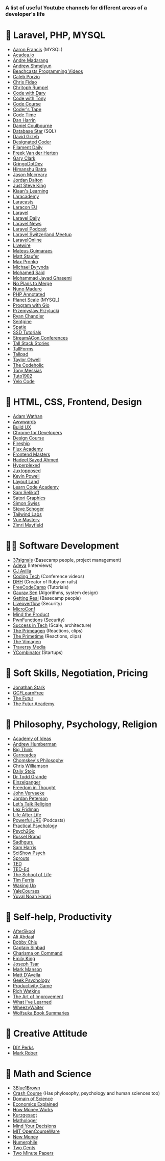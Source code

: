 ### A list of useful Youtube channels for different areas of a developer's life

# 🐘 Laravel, PHP, MYSQL
- [Aaron Francis](https://www.youtube.com/@aarondfrancis) (MYSQL)
- [Acadea.io](https://www.youtube.com/@Acadeaio)
- [Andre Madarang](https://www.youtube.com/@drehimself)
- [Andrew Shmelyun](https://www.youtube.com/@aschmelyun)
- [Beachcasts Programming Videos](https://www.youtube.com/@Beachcasts)
- [Caleb Porzio](https://www.youtube.com/@calebporzio1)
- [Chris Fidao](https://www.youtube.com/@fideloper)
- [Chritoph Rumpel](https://www.youtube.com/@christophrumpel)
- [Code with Dary](https://www.youtube.com/@codewithdary)
- [Code with Tony](https://www.youtube.com/@codewithtonyofficial)
- [Code Course](https://www.youtube.com/@codecourse)
- [Coder's Tape](https://www.youtube.com/@CodersTape)
- [Code Time](https://www.youtube.com/@CodeTime)
- [Dan Harrin](https://www.youtube.com/@danharrin)
- [Daniel Coulbourne](https://www.youtube.com/@danielcoulbourne)
- [Database Star](https://www.youtube.com/@DatabaseStar) (SQL)
- [David Grzyb](https://www.youtube.com/@DavidGrzyb)
- [Designated Coder](https://www.youtube.com/@DesignatedCoder)
- [Filament Daily](https://www.youtube.com/@FilamentDaily)
- [Freek Van der Herten](https://www.youtube.com/@freekmurze)
- [Gary Clark](https://www.youtube.com/@GaryClarkeTech)
- [GringoDotDev](https://www.youtube.com/@GringoDotDev)
- [Himanshu Batra](https://www.youtube.com/@batraio)
- [Jason Mccreary](https://www.youtube.com/@thejasonmccreary)
- [Jordan Dalton](https://www.youtube.com/@Daltoncast)
- [Just Steve King](https://www.youtube.com/@JustSteveKing)
- [Kiaan's Learning](https://www.youtube.com/@kiaanslearning2724)
- [Laracademy](https://www.youtube.com/@Laracademy)
- [Laracasts](https://www.youtube.com/@Laracastsofficial)
- [Laracon EU](https://www.youtube.com/@LaraconEU)
- [Laravel](https://www.youtube.com/@LaravelPHP)
- [Laravel Daily](https://www.youtube.com/@LaravelDaily)
- [Laravel News](https://www.youtube.com/@laravelnews)
- [Laravel Podcast](https://www.youtube.com/@LaravelPodcast)
- [Laravel Switzerland Meetup](https://www.youtube.com/@laravel-switzerland-meetup)
- [LaravelOnline](https://www.youtube.com/@LaravelOnline)
- [Livewire](https://www.youtube.com/@LivewirePHP)
- [Mateus Guimaraes](https://www.youtube.com/@MateusGuimaraes)
- [Matt Staufer](https://www.youtube.com/@MattStauffer)
- [Max Pronko](https://www.youtube.com/@MaxPronkox)
- [Michael Dyrynda](https://www.youtube.com/@MichaelDyrynda)
- [Mohamed Said](https://www.youtube.com/@themsaid)
- [Mohammad Javad Ghasemi](https://www.youtube.com/@ghasemy_javad)
- [No Plans to Merge](https://www.youtube.com/@noplanstomerge6206)
- [Nuno Maduro](https://www.youtube.com/@nunomaduro)
- [PHP Annotated](https://www.youtube.com/@phpannotated)
- [Planet Scale](https://www.youtube.com/@PlanetScale) (MYSQL)
- [Program with Gio](https://www.youtube.com/@ProgramWithGio)
- [Przemyslaw Przylucki](https://www.youtube.com/@saaslaravel)
- [Ryan Chandler](https://www.youtube.com/@ryangjchandler)
- [Sentgine](https://www.youtube.com/@sentgine)
- [Spatie](https://www.youtube.com/@SPATIE)
- [SSD Tutorials](https://www.youtube.com/@SSDTutorials)
- [StreamACon Conferences](https://www.youtube.com/@streamaconstreamingconfere6463)
- [Tall Stack Stories](https://www.youtube.com/@tallstackstories)
- [TallForms](https://www.youtube.com/@tallforms9113)
- [Tallpad](https://www.youtube.com/@cdruc)
- [Taylor Otwell](https://www.youtube.com/@taylorotwell6213)
- [The Codeholic](https://www.youtube.com/@TheCodeholic)
- [Tony Messias](https://www.youtube.com/@TonyMessias)
- [Tuto1902](https://www.youtube.com/@Tuto1902)
- [Yelo Code](https://www.youtube.com/@yelocode)

# 💅 HTML, CSS, Frontend, Design
- [Adam Wathan](https://www.youtube.com/@AdamWathan)
- [Awwwards](https://www.youtube.com/@AwwwardsTV)
- [Build UX](https://www.youtube.com/@buildux)
- [Chrome for Developers](https://www.youtube.com/@ChromeDevs)
- [Design Course](https://www.youtube.com/@DesignCourse)
- [Fireship](https://www.youtube.com/@Fireship)
- [Flux Academy](https://www.youtube.com/@FluxAcademy)
- [Frontend Masters](https://www.youtube.com/@FrontendMasters)
- [Hadeel Sayed Ahmed](https://www.youtube.com/@hadeelsahmad)
- [Hyperplexed](https://www.youtube.com/@Hyperplexed)
- [Juxtopposed](https://www.youtube.com/@juxtopposed)
- [Kevin Powell](https://www.youtube.com/@KevinPowell)
- [Layout Land](https://www.youtube.com/@LayoutLand)
- [Learn Code Academy](https://www.youtube.com/@learncodeacademy)
- [Sam Selikoff](https://www.youtube.com/@samselikoff)
- [Satori Graphics](https://www.youtube.com/@SatoriGraphics)
- [Simon Swiss](https://www.youtube.com/@Simonswissdev)
- [Steve Schoger](https://www.youtube.com/@SteveSchoger)
- [Tailwind Labs](https://www.youtube.com/@TailwindLabs)
- [Vue Mastery](https://www.youtube.com/@VueMastery)
- [Zimri Mayfield](https://www.youtube.com/@zimrimayfield)

# 👨‍💻 Software Development
- [37signals](https://www.youtube.com/@37signals) (Basecamp people, project management)
- [Adeva](https://www.youtube.com/@AdevaExplore) (Interviews)
- [CJ Avilla](https://www.youtube.com/@cjav_dev)
- [Coding Tech](https://www.youtube.com/@CodingTech) (Conference videos)
- [DHH](https://www.youtube.com/@davidheinemeierhansson9989) (Creator of Ruby on rails)
- [FreeCodeCamp](https://www.youtube.com/@freecodecamp) (Tutorials)
- [Gaurav Sen](https://www.youtube.com/@gkcs) (Algorithms, system design)
- [Getting Real](https://www.youtube.com/@gettingreal8980) (Basecamp people)
- [Liveoverflow](https://www.youtube.com/@LiveOverflow) (Security)
- [MicroConf](https://www.youtube.com/@MicroConf)
- [Mind the Product](https://www.youtube.com/@MindtheProductTV)
- [PwnFunctions](https://www.youtube.com/@PwnFunction) (Security)
- [Success in Tech](https://www.youtube.com/@SuccessinTech) (Scale, architecture)
- [The Primeagen](https://www.youtube.com/@ThePrimeagen) (Reactions, clips)
- [The Primetime](https://www.youtube.com/@ThePrimeTimeagen) (Reactions, clips)
- [The Vimagen](https://www.youtube.com/@TheVimeagen)
- [Traversy Media](https://www.youtube.com/@TraversyMedia)
- [YCombinator](https://www.youtube.com/@ycombinator) (Startups)

# 👥 Soft Skills, Negotiation, Pricing
- [Jonathan Stark](https://www.youtube.com/@TheJonathanStarkShow)
- [GCFLearnFree](https://www.youtube.com/@GCFLearnFree)
- [The Futur](https://www.youtube.com/@thefutur)
- [The Futur Academy](https://www.youtube.com/@TheFuturAcademy)

# 🧠 Philosophy, Psychology, Religion
- [Academy of Ideas](https://www.youtube.com/@academyofideas)
- [Andrew Humberman](https://www.youtube.com/@hubermanlab)
- [Big Think](https://www.youtube.com/@bigthink)
- [Carneades](https://www.youtube.com/@CarneadesOfCyrene)
- [Chomskey's Philosophy](https://www.youtube.com/@chomskysphilosophy)
- [Chris Williamson](https://www.youtube.com/@ChrisWillx)
- [Daily Stoic](https://www.youtube.com/@DailyStoic)
- [Dr Todd Grande](https://www.youtube.com/@DrGrande)
- [Einzelganger](https://www.youtube.com/@Einzelganger)
- [Freedom in Thought](https://www.youtube.com/@FreedominThought)
- [John Vervaeke](https://www.youtube.com/@johnvervaeke)
- [Jordan Peterson](https://www.youtube.com/@JordanBPeterson)
- [Let's Talk Religion](https://www.youtube.com/@LetsTalkReligion)
- [Lex Fridman](https://www.youtube.com/@lexfridman)
- [Life After Life](https://www.youtube.com/@Life_After_Life)
- [Powerful JRE](https://www.youtube.com/@joerogan) (Podcasts)
- [Practical Psychology](https://www.youtube.com/@PracticalPsychologyTips)
- [Psych2Go](https://www.youtube.com/@Psych2go)
- [Russel Brand](https://www.youtube.com/@RussellBrand)
- [Sadhguru](https://www.youtube.com/@sadhguru)
- [Sam Harris](https://www.youtube.com/@samharrisorg)
- [SciShow Psych](https://www.youtube.com/@SciShowPsych)
- [Sprouts](https://www.youtube.com/@sprouts)
- [TED](https://www.youtube.com/@TED)
- [TED-Ed](https://www.youtube.com/@TEDEd)
- [The School of Life](https://www.youtube.com/@theschooloflifetv)
- [Tim Ferris](https://www.youtube.com/@timferriss)
- [Waking Up](https://www.youtube.com/@WakingUpApp)
- [YaleCourses](https://www.youtube.com/@YaleCourses)
- [Yuval Noah Harari](https://www.youtube.com/@YuvalNoahHarari)

# 🧘 Self-help, Productivity
- [AfterSkool](https://www.youtube.com/@AfterSkool)
- [Ali Abdaal](https://www.youtube.com/@aliabdaal)
- [Bobby Chiu](https://www.youtube.com/@BobbyChiu)
- [Captain Sinbad](https://www.youtube.com/@CaptainSinbad)
- [Charisma on Command](https://www.youtube.com/@Charismaoncommand)
- [Emily King](https://www.youtube.com/@emilywking)
- [Joseph Tsar](https://www.youtube.com/@ttsar)
- [Mark Manson](https://www.youtube.com/@IAmMarkManson)
- [Matt D'Avella](https://www.youtube.com/@mattdavella)
- [Geek Psychology](https://www.youtube.com/@GeekPsychology)
- [Productivity Game](https://www.youtube.com/@ProductivityGame)
- [Rich Watkins](https://www.youtube.com/@richardwatkins)
- [The Art of Improvement](https://www.youtube.com/@TheArtofImprovement)
- [What I've Learned](https://www.youtube.com/@WhatIveLearned)
- [WheezyWaiter](https://www.youtube.com/@wheezywaiter)
- [Wolfsuka Book Summaries](https://www.youtube.com/@wolfsukabooksummaries7107)

# 🤘 Creative Attitude
- [DIY Perks](https://www.youtube.com/@DIYPerks)
- [Mark Rober](https://www.youtube.com/@MarkRober)

# 🧪 Math and Science
- [3Blue1Brown](https://www.youtube.com/@3blue1brown)
- [Crash Course](https://www.youtube.com/@crashcourse) (Has phylosophy, psychology and human sciences too)
- [Domain of Science](https://www.youtube.com/@domainofscience)
- [Economics Explained](https://www.youtube.com/@EconomicsExplained)
- [How Money Works](https://www.youtube.com/@HowMoneyWorks)
- [Kurzgesagt](https://www.youtube.com/@kurzgesagt)
- [Mathologer](https://www.youtube.com/@Mathologer)
- [Mind Your Decisions](https://www.youtube.com/@MindYourDecisions)
- [MIT OpenCourseWare](https://www.youtube.com/@mitocw)
- [New Money](https://www.youtube.com/@NewMoneyYouTube)
- [Numerphile](https://www.youtube.com/@numberphile)
- [Two Cents](https://www.youtube.com/@TwoCentsPBS)
- [Two Minute Papers](https://www.youtube.com/@TwoMinutePapers)
